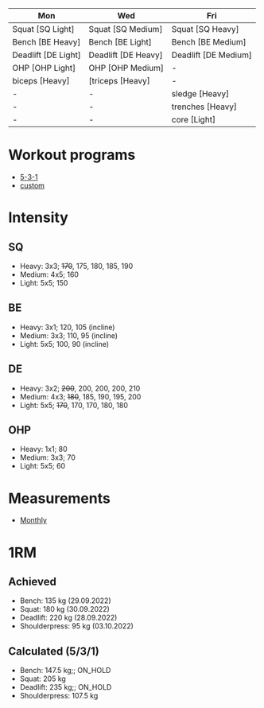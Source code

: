 | Mon | Wed | Fri |
|-----------|-----------|-----------|
| Squat [SQ Light] | Squat [SQ Medium] | Squat [SQ Heavy] |
| Bench [BE Heavy] | Bench [BE Light] | Bench [BE Medium] |
| Deadlift [DE Light] | Deadlift [DE Heavy] | Deadlift [DE Medium] |
| OHP [OHP Light] | OHP [OHP Medium] | - |
| biceps [Heavy] | [triceps [Heavy] | - |
| - | - | sledge [Heavy] |
| - | - | trenches [Heavy] |
| - | - | core [Light] | 

# Workout programs
* [5-3-1](https://www.t-nation.com/workouts/5-3-1-how-to-build-pure-strength/)
* [custom](https://github.com/mobsikx/workout/blob/master/custom-prog/)

# Intensity
## SQ
- Heavy: 3x3; ~~170~~, 175, 180, 185, 190
- Medium: 4x5; 160
- Light: 5x5; 150 

## BE
- Heavy: 3x1; 120, 105 (incline)
- Medium: 3x3; 110, 95 (incline)
- Light: 5x5; 100, 90 (incline)

## DE
- Heavy: 3x2; ~~200~~, 200, 200, 200, 210
- Medium: 4x3; ~~180~~, 185, 190, 195, 200
- Light: 5x5; ~~170~~, 170, 170, 180, 180

## OHP
- Heavy: 1x1; 80
- Medium: 3x3; 70
- Light: 5x5; 60

# Measurements
* [Monthly](https://onedrive.live.com/edit.aspx?resid=201A2B187B4F6840!127&app=Excel&wdnd=1&wdPreviousSession=d4c29844%2D4119%2D400d%2Da5bd%2D41ce04693cb3)

# 1RM
## Achieved
* Bench: 135 kg (29.09.2022)
* Squat: 180 kg (30.09.2022)
* Deadlift: 220 kg (28.09.2022)
* Shoulderpress: 95 kg (03.10.2022)

## Calculated (5/3/1)
* Bench: 147.5 kg;; ON_HOLD
* Squat: 205 kg
* Deadlift: 235 kg;; ON_HOLD
* Shoulderpress: 107.5 kg
